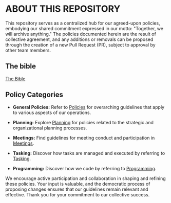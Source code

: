# ABOUT THIS REPOSITORY

This repository serves as a centralized hub for our agreed-upon policies, embodying our shared commitment expressed in our motto: "Together, we will archive anything." 
The policies documented herein are the result of collective agreement, and any additions or removals can be proposed through the creation of a new Pull Request (PR), subject to approval by other team members.

## The bible
[The Bible](bible/README.md)

## Policy Categories

- **General Policies:** Refer to [Policies](policies.md) for overarching guidelines that apply to various aspects of our operations.

- **Planning:** Explore [Planning](planning.md) for policies related to the strategic and organizational planning processes.

- **Meetings:** Find guidelines for meeting conduct and participation in [Meetings](meetings.md).

- **Tasking:** Discover how tasks are managed and executed by referring to [Tasking](tasking.md).

- **Programming:** Discover how we code by referring to [Programming](programming.md).

We encourage active participation and collaboration in shaping and refining these policies. Your input is valuable, and the democratic process of proposing changes ensures that our guidelines remain relevant and effective. Thank you for your commitment to our collective success.
